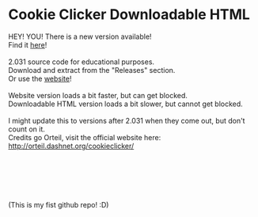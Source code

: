 # Cookie Clicker Downloadable HTML
HEY! YOU! There is a new version available!<br>Find it <a target="_blank" href="https://github.com/Sushi8756/Cookie-Clicker-2.048/">here</a>!<br><br>
2.031 source code for educational purposes. <br>
Download and extract from the "Releases" section.<br>
Or use the <a target="_blank" href="https://sushi8756.github.io/Cookie-Clicker-2.031/">website</a>!<br><br>
Website version loads a bit faster, but can get blocked.<br>
Downloadable HTML version loads a bit slower, but cannot get blocked.<br><br>
I might update this to versions after 2.031 when they come out, but don't count on it.<br>
Credits go Orteil, visit the official website here: http://orteil.dashnet.org/cookieclicker/
<br><br><br><br><br><br><br>
(This is my fist github repo! :D)

